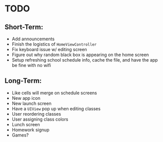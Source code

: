 TODO
====

Short-Term:
-----------
*  Add announcements
*  Finish the logistics of `HomeViewController`
*  Fix keyboard issue w/ editing screen
*  Figure out why random black box is appearing on the home screen
*  Setup refreshing school schedule info, cache the file, and have the app be fine with no wifi

Long-Term:
----------
*  Like cells will merge on schedule screens
*  New app icon
*  New launch screen
*  Have a `UIView` pop up when editing classes
*  User reordering classes
*  User assigning class colors
*  Lunch screen
*  Homework signup
*  Games?
